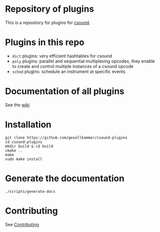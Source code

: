 # Repository of plugins

This is a repository for plugins for [csound](https://csound.com/). 

# Plugins in this repo

* `dict` plugins: very efficient hashtables for csound
* `poly` plugins: parallel and sequential multiplexing opcodes, 
         they enable to create and control multiple instances of a csound opcode
* `sched` plugins: schedule an instrument at specific events

# Documentation of all plugins

See the [wiki](https://github.com/gesellkammer/csound-plugins/wiki)


# Installation


    git clone https://github.com/gesellkammer/csound-plugins
    cd csound-plugins
    mkdir build & cd build
    cmake ..
    make
    sudo make install

# Generate the documentation

    ./scripts/generate-docs

# Contributing 

See [Contributing](https://github.com/gesellkammer/csound-plugins/wiki/contributing)
